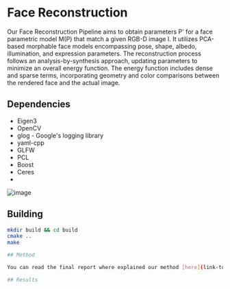 # Face Reconstruction
Our Face Reconstruction Pipeline aims to obtain parameters P' for a face parametric model M(P) that match a given RGB-D image I. It utilizes PCA-based morphable face models encompassing pose, shape, albedo, illumination, and expression parameters. The reconstruction process follows an analysis-by-synthesis approach, updating parameters to minimize an overall energy function. The energy function includes dense and sparse terms, incorporating geometry and color comparisons between the rendered face and the actual image.
## Dependencies

- Eigen3
- OpenCV
- glog - Google's logging library
- yaml-cpp
- GLFW
- PCL
- Boost
- Ceres
-

![image](https://github.com/diddone/face-recon/assets/47386144/73fc5182-38b5-4b56-9c01-02b1c2a84251)


## Building
```bash
mkdir build && cd build
cmake ..
make

## Method

You can read the final report where explained our method [here](link-to-your-report).

## Results
